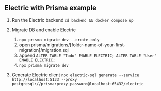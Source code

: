 ## Electric with Prisma example

1. Run the Electric backend
   `cd backend && docker compose up`
2. Migrate DB and enable Electric

   1. `npx prisma migrate dev --create-only`
   2. open prisma/migrations/[folder-name-of-your-first-migration]/migration.sql
   3. append `ALTER TABLE "Todo" ENABLE ELECTRIC; ALTER TABLE "User" ENABLE ELECTRIC;`
   4. `npx prisma migrate dev`

3. Generate Electric client
   `npx electric-sql generate --service http://localhost:5133 --proxy postgresql://prisma:proxy_password@localhost:65432/electric`
